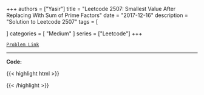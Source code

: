 
+++
authors = ["Yasir"]
title = "Leetcode 2507: Smallest Value After Replacing With Sum of Prime Factors"
date = "2017-12-16"
description = "Solution to Leetcode 2507"
tags = [
    
]
categories = [
    "Medium"
]
series = ["Leetcode"]
+++



[`Problem Link`](https://leetcode.com/problems/smallest-value-after-replacing-with-sum-of-prime-factors/description/)

---

**Code:**

{{< highlight html >}}

{{< /highlight >}}


